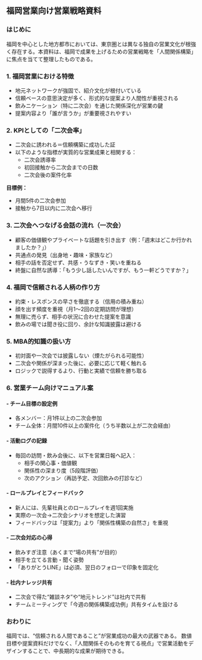 ## 福岡営業向け営業戦略資料

### はじめに
福岡を中心とした地方都市においては、東京圏とは異なる独自の営業文化が根強く存在する。本資料は、福岡で成果を上げるための営業戦略を「人間関係構築」に焦点を当てて整理したものである。

### 1. 福岡営業における特徴
- 地元ネットワークが強固で、紹介文化が根付いている
- 信頼ベースの意思決定が多く、形式的な提案より人間性が重視される
- 飲みニケーション（特に二次会）を通じた関係深化が営業の鍵
- 提案内容より「誰が言うか」が重要視されやすい

### 2. KPIとしての「二次会率」
- 二次会に誘われる＝信頼構築に成功した証
- 以下のような指標が実質的な営業成果と相関する：
  - 二次会誘導率
  - 初回接触から二次会までの日数
  - 二次会後の案件化率

**目標例：**
- 月間5件の二次会参加
- 接触から7日以内に二次会へ移行

### 3. 二次会へつなげる会話の流れ（一次会）
- 顧客の価値観やプライベートな話題を引き出す（例：「週末はどこか行かれましたか？」）
- 共通点の発見（出身地・趣味・家族など）
- 相手の話を否定せず、共感・うなずき・笑いを重ねる
- 終盤に自然な誘導：「もう少し話したいんですが、もう一軒どうですか？」


### 4. 福岡で信頼される人柄の作り方
- 約束・レスポンスの早さを徹底する（信用の積み重ね）
- 顔を出す頻度を重視（月1〜2回の定期訪問が理想）
- 無理に売らず、相手の状況に合わせた提案を意識
- 飲みの場では聞き役に回り、余計な知識披露は避ける


### 5. MBA的知識の扱い方
- 初対面や一次会では披露しない（煙たがられる可能性）
- 二次会や関係が深まった後に、必要に応じて軽く触れる
- ロジックで説得するより、行動と実績で信頼を勝ち取る


### 6. 営業チーム向けマニュアル案
#### - チーム目標の設定例
- 各メンバー：月1件以上の二次会参加
- チーム全体：月間10件以上の案件化（うち半数以上が二次会経由）

#### - 活動ログの記録
- 毎回の訪問・飲み会後に、以下を営業日報へ記入：
  - 相手の関心事・価値観
  - 関係性の深まり度（5段階評価）
  - 次のアクション（再訪予定、次回飲みの打診など）

#### - ロールプレイとフィードバック
- 新人には、先輩社員とのロールプレイを週1回実施
- 実際の一次会→二次会シナリオを想定した演習
- フィードバックは「提案力」より「関係性構築の自然さ」を重視

#### - 二次会対応の心得
- 飲みすぎ注意（あくまで“場の共有”が目的）
- 相手を立てる言動・聞く姿勢
- 「ありがとうLINE」は必須、翌日のフォローで印象を固定化

#### - 社内ナレッジ共有
- 二次会で得た“雑談ネタ”や“地元トレンド”は社内で共有
- チームミーティングで「今週の関係構築成功例」共有タイムを設ける

### おわりに
福岡では、“信頼される人間であること”が営業成功の最大の武器である。
数値目標や提案資料だけでなく、「人間関係そのものを育てる視点」で営業活動をデザインすることで、中長期的な成果が期待できる。

